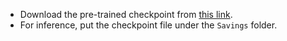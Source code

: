 * Download the pre-trained checkpoint from [this link](https://drive.google.com/file/d/12Gc6mC6Qh0R_N_U60mx2jDQqRfuwQzZh/view?usp=sharing).
* For inference, put the checkpoint file under the `Savings` folder.

